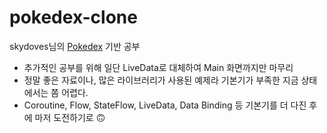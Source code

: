 # pokedex-clone                 
skydoves님의 [Pokedex](https://github.com/skydoves/Pokedex) 기반 공부                            
- 추가적인 공부를 위해 일단 LiveData로 대체하여 Main 화면까지만 마무리                                
- 정말 좋은 자료이나, 많은 라이브러리가 사용된 예제라 기본기가 부족한 지금 상태에서는 쫌 어렵다.         
- Coroutine, Flow, StateFlow, LiveData, Data Binding 등 기본기를 더 다진 후에 마저 도전하기로 🙃                      
